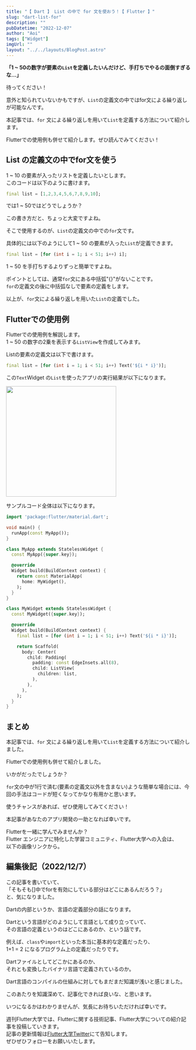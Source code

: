```yaml
---
title: "【 Dart 】 List の中で for 文を使おう！【 Flutter 】"
slug: "dart-list-for"
description: ""
pubDatetime: "2022-12-07"
author: "Aoi"
tags: ["Widget"]
imgUrl: ""
layout: "../../layouts/BlogPost.astro"
---
```


**「1 ~ 50の数字が要素の`List`を定義したいんだけど、手打ちでやるの面倒すぎるな...」**

待ってください！

意外と知られていないかもですが、`List`の定義文の中ではfor文による繰り返しが可能なんです。

本記事では、`for` 文による繰り返しを用いて`List`を定義する方法について紹介します。

Flutterでの使用例も併せて紹介します。ぜひ読んでみてください！

## List の定義文の中でfor文を使う

 1 ~ 10 の要素が入ったリストを定義したいとします。  
このコードは以下のように書けます。

```dart
final list = [1,2,3,4,5,6,7,8,9,10];
```

では1 ~ 50ではどうでしょうか？

この書き方だと、ちょっと大変ですよね。

そこで使用するのが、`List`の定義文の中での`for`文です。

具体的には以下のようにして1 ~ 50 の要素が入った`List`が定義できます。

```dart
final list = [for (int i = 1; i < 51; i++) i];
```

1 ~ 50 を手打ちするよりずっと簡単ですよね。

ポイントとしては、通常`for`文にある中括弧"{}"がないことです。  
`for`の定義文の後に中括弧なしで要素の定義をします。

以上が、`for`文による繰り返しを用いた`List`の定義でした。

## Flutterでの使用例

Flutterでの使用例を解説します。  
1 ~ 50 の数字の2乗を表示する`ListView`を作成してみます。

Listの要素の定義文は以下で書けます。

```dart
final list = [for (int i = 1; i < 51; i++) Text('${i * i}')];
```

この`Text`Widget の`List`を使ったアプリの実行結果が以下になります。

<img src="https://blog.flutteruniv.com/wp-content/uploads/2022/12/スクリーンショット-2022-12-07-16.30.48.png" alt="" width="300">

サンプルコード全体は以下になります。

```dart
import 'package:flutter/material.dart';

void main() {
  runApp(const MyApp());
}

class MyApp extends StatelessWidget {
  const MyApp({super.key});

  @override
  Widget build(BuildContext context) {
    return const MaterialApp(
      home: MyWidget(),
    );
  }
}

class MyWidget extends StatelessWidget {
  const MyWidget({super.key});

  @override
  Widget build(BuildContext context) {
    final list = [for (int i = 1; i < 51; i++) Text('${i * i}')];

    return Scaffold(
      body: Center(
        child: Padding(
          padding: const EdgeInsets.all(8),
          child: ListView(
            children: list,
          ),
        ),
      ),
    );
  }
}
```

## まとめ

本記事では、`for` 文による繰り返しを用いて`List`を定義する方法について紹介しました。

Flutterでの使用例も併せて紹介しました。

いかがだったでしょうか？

`for`文の中が1行で済む(要素の定義文以外を含まない)ような簡単な場合には、今回の手法はコードが短くなってかなり有用かと思います。

使うチャンスがあれば、ぜひ使用してみてください！

本記事があなたのアプリ開発の一助となれば幸いです。

Flutterを一緒に学んでみませんか？  
Flutter エンジニアに特化した学習コミュニティ、Flutter大学への入会は、  
以下の画像リンクから。

## 編集後記（2022/12/7）

この記事を書いていて、  
「そもそも[]中でforを有効にしている部分はどこにあるんだろう？」  
と、気になりました。

Dartの内部というか、言語の定義部分の話になります。

Dartという言語がどのようにして言語として成り立っていて、  
その言語の定義というのはどこにあるのか、という話です。

例えば、`class`や`import`といった本当に基本的な定義だったり、  
1+1 = 2 になるプログラム上の定義だったりです。

Dartファイルとしてどこかにあるのか、  
それとも変換したバイナリ言語で定義されているのか。

Dart言語のコンパイルの仕組みに対してもまだまだ知識が浅いと感じました。

このあたりを知識深めて、記事化できれば良いな、と思います。

いつになるかはわかりませんが、気長にお待ちいただければ幸いです。

週刊Flutter大学では、Flutterに関する技術記事、Flutter大学についての紹介記事を投稿していきます。  
記事の更新情報は[Flutter大学Twitter](https://twitter.com/FlutterUniv)にて告知します。  
ぜひぜひフォローをお願いいたします。